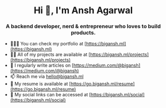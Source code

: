 <h1 align="center">Hi 👋, I'm Ansh Agarwal</h1>
<h3 align="center">
    A backend developer, nerd & entrepreneur who loves to build products.
</h3>

- 👨🏽‍🚀 You can check my portfolio at [https://bigansh.ml](https://bigansh.ml)
- 👨‍💻 All of my projects are available at [https://bigansh.ml/projects](https://bigansh.ml/projects) 
- 📝 I regularly write articles on [https://medium.com/@bigansh](https://medium.com/@bigansh)
- 📫 Reach me via hello@bigansh.ml
- 📄 My resume is available at [https://go.bigansh.ml/resume](https://go.bigansh.ml/resume)
- 📢 My social links can be accessed at [https://bigansh.ml/social](https://bigansh.ml/social)
